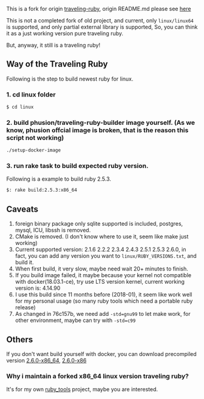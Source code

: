 This is a fork for origin [traveling-ruby](https://github.com/phusion/traveling-ruby), origin README.md please see [here](https://github.com/zw963/traveling-ruby/blob/updated_linux_branch/ORIGIN_README.md)

This is not a completed fork of old project, and current, only `linux/linux64` is supported,
and only partial external library is supported, So, you can think it as a just working version pure traveling ruby.

But, anyway, it still is a traveling ruby!

## Way of the Traveling Ruby

Following is the step to build newest ruby for linux.

### 1. cd linux folder

```sh
$ cd linux
```

### 2. build phusion/traveling-ruby-builder image yourself. (As we know, phusion offcial image is broken, that is the reason this script not working)
```sh
./setup-docker-image
```

### 3. run rake task to build expected ruby version.

Following is a example to build ruby 2.5.3.

```sh
$: rake build:2.5.3:x86_64
```

## Caveats

1. foreign binary package only sqlite supported is included, postgres, mysql, ICU, libssh is removed.
2. CMake is removed. (I don't know where to use it, seem like make just working)
2. Current supported version: 2.1.6 2.2.2 2.3.4 2.4.3 2.5.1 2.5.3 2.6.0, in fact, you can add any version you want to `linux/RUBY_VERSIONS.txt`, and build it.
3. When first build, it very slow, maybe need wait 20+ minutes to finish.
4. If you build image failed, it maybe because your kernel not compatible with docker(18.03.1-ce), try use LTS version kernel, current working version is: 4.14.90
5. I use this build since 11 months before (2018-01), it seem like work well for my personal usage (so many ruby tools which need a portable ruby release)
6. As changed in 76c157b, we need add `-std=gnu99` to let make work, for other environment, maybe can try with `-std=c99`

## Others

If you don't want build yourself with docker, you can download precompiled version [2.6.0-x86_64](https://zw963.github.io/files/2.6.0-x86_64.tar.gz), [2.6.0-x86](https://zw963.github.io/files/2.6.0-x86.tar.gz)

### Why i maintain a forked x86_64 linux version traveling ruby?

It's for my own [ruby_tools](https://github.com/zw963/ruby_tools) project, maybe you are interested.
